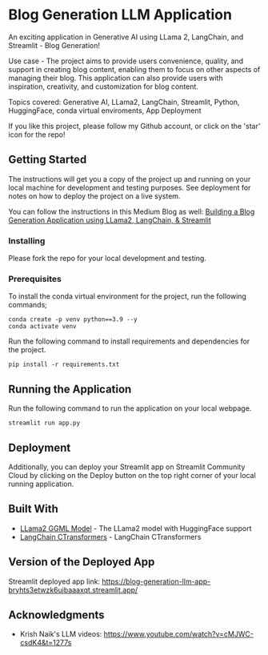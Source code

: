 # Blog Generation LLM Application

An exciting application in Generative AI using LLama 2, LangChain, and Streamlit - Blog Generation!

Use case - The project aims to provide users convenience, quality, and support in creating blog content, enabling them to focus on other aspects of managing their blog. This application can also provide users with inspiration, creativity, and customization for blog content.

Topics covered: Generative AI, LLama2, LangChain, Streamlit, Python, HuggingFace, conda virtual enviroments, App Deployment

If you like this project, please follow my Github account, or click on the 'star' icon for the repo!

## Getting Started

The instructions will get you a copy of the project up and running on your local machine for development and testing purposes. See deployment for notes on how to deploy the project on a live system.

You can follow the instructions in this Medium Blog as well: [Building a Blog Generation Application using LLama2, LangChain, & Streamlit](https://medium.com/@ashwitha2000/building-a-blog-generation-application-using-llama-2-langchain-streamlit-fcb0a3c55278)


### Installing

Please fork the repo for your local development and testing.

### Prerequisites

To install the conda virtual environment for the project, run the following commands;

```
conda create -p venv python==3.9 --y
conda activate venv
```
Run the following command to install requirements and dependencies for the project.

```
pip install -r requirements.txt
```

## Running the Application

Run the following command to run the application on your local webpage.

```
streamlit run app.py
```

## Deployment

Additionally, you can deploy your Streamlit app on Streamlit Community Cloud by clicking on the Deploy button on the top right corner of your local running application.

## Built With

* [LLama2 GGML Model](https://huggingface.co/TheBloke/Llama-2-7B-Chat-GGML?source=post_page-----fcb0a3c55278--------------------------------) - The LLama2 model with HuggingFace support
* [LangChain CTransformers](https://python.langchain.com/docs/integrations/providers/ctransformers/) - LangChain CTransformers


## Version of the Deployed App

Streamlit deployed app link: https://blog-generation-llm-app-bryhts3etwzk6ujbaaaxqt.streamlit.app/

## Acknowledgments

* Krish Naik's LLM videos:  https://www.youtube.com/watch?v=cMJWC-csdK4&t=1277s



